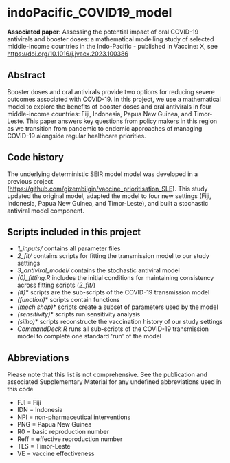 # indoPacific_COVID19_model
**Associated paper**: Assessing the potential impact of oral COVID-19 antivirals and booster doses: a mathematical modelling study of selected middle-income countries in the Indo-Pacific - published in Vaccine: X, see https://doi.org/10.1016/j.jvacx.2023.100386

## Abstract
Booster doses and oral antivirals provide two options for reducing severe outcomes associated with COVID-19. In this project, we use a mathematical model to explore the benefits of booster doses and oral 
antivirals in four middle-income countries: Fiji, Indonesia, Papua New Guinea, and Timor-Leste. This paper answers key questions from policy makers in this region as we transition from pandemic to endemic
approaches of managing COVID-19 alongside regular healthcare priorities.

## Code history
The underlying deterministic SEIR model model was developed in a previous project (https://github.com/gizembilgin/vaccine_prioritisation_SLE). This study updated the original
model, adapted the model to four new settings (Fiji, Indonesia, Papua New Guinea, and Timor-Leste), and built a stochastic antiviral model component.

## Scripts included in this project
* *1_inputs/* contains all parameter files
* *2_fit/* contains scripts for fitting the transmission model to our study settings
* *3_antiviral_model/* contains the stochastic antiviral model
* *(0)_fitting.R* includes the initial conditions for maintaining consistency across fitting scripts (*2_fit/*)
* *(#)** scripts are the sub-scripts of the COVID-19 transmission model
* *(function)** scripts contain functions
* *(mech shop)** scripts create a subset of parameters used by the model
* *(sensitivity)** scripts run sensitivity analysis
* *(silho)** scripts reconstructe the vaccination history of our study settings
* *CommandDeck.R* runs all sub-scripts of the COVID-19 transmission model to complete one standard 'run' of the model


## Abbreviations
Please note that this list is not comprehensive. See the publication and associated Supplementary Material for any undefined abbreviations used in this code
* FJI = Fiji
* IDN = Indonesia
* NPI = non-pharmaceutical interventions
* PNG = Papua New Guinea
* R0 = basic reproduction number
* Reff = effective reproduction number
* TLS = Timor-Leste
* VE = vaccine effectiveness

